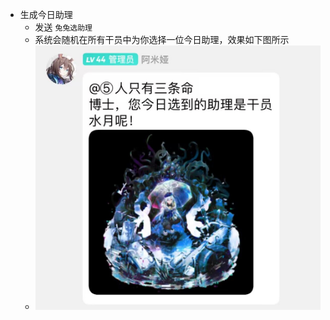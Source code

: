 - 生成今日助理
    - 发送 `兔兔选助理`
    - 系统会随机在所有干员中为你选择一位今日助理，效果如下图所示
    - ![兔兔选助理例子](https://raw.githubusercontent.com/hsyhhssyy/amiyabot-arknights-hsyhhssyy-wifu/master/example.jpg)